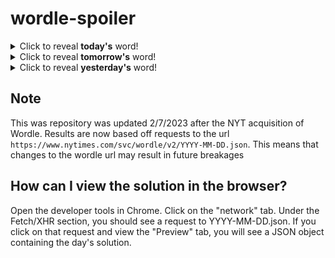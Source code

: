 # wordle-spoiler

<details>
  <summary>Click to reveal <b>today's</b> word!</summary>
  <br>
  <b> chart </b>
</details>

<details>
  <summary>Click to reveal <b>tomorrow's</b> word!</summary>
  <br>
  <b> anode </b>
</details>

<details>
  <summary>Click to reveal <b>yesterday's</b> word!</summary>
  <br>
  <b> party </b>
</details>

## Note
This was repository was updated 2/7/2023 after the NYT acquisition of Wordle. Results are now based off requests to the url `https://www.nytimes.com/svc/wordle/v2/YYYY-MM-DD.json`. This means that changes to the wordle url may result in future breakages

## How can I view the solution in the browser?
Open the developer tools in Chrome. Click on the "network" tab. Under the Fetch/XHR section, you should see a request to YYYY-MM-DD.json. If you click on that request and view the "Preview" tab, you will see a JSON object containing the day's solution.